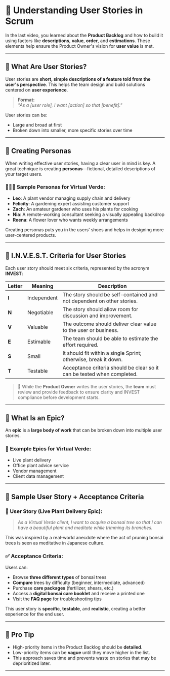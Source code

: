 
# 🧾 Understanding User Stories in Scrum

In the last video, you learned about the **Product Backlog** and how to build it using factors like **descriptions**, **value**, **order**, and **estimations**. These elements help ensure the Product Owner's vision for **user value** is met.

---

## 📘 What Are User Stories?

User stories are **short, simple descriptions of a feature told from the user's perspective**. This helps the team design and build solutions centered on **user experience**.

> **Format:**  
> *"As a [user role], I want [action] so that [benefit]."*

User stories can be:
- Large and broad at first
- Broken down into smaller, more specific stories over time

---

## 👥 Creating Personas

When writing effective user stories, having a clear user in mind is key. A great technique is creating **personas**—fictional, detailed descriptions of your target users.

### 🧑‍🤝‍🧑 Sample Personas for Virtual Verde:
- **Leo**: A plant vendor managing supply chain and delivery
- **Felicity**: A gardening expert assisting customer support
- **Zach**: An amateur gardener who uses his plants for cooking
- **Nia**: A remote-working consultant seeking a visually appealing backdrop
- **Reena**: A flower lover who wants weekly arrangements

Creating personas puts you in the users’ shoes and helps in designing more user-centered products.

---

## 🧪 I.N.V.E.S.T. Criteria for User Stories

Each user story should meet six criteria, represented by the acronym **INVEST**:

| Letter | Meaning       | Description                                                                 |
|--------|----------------|-----------------------------------------------------------------------------|
| **I**  | Independent     | The story should be self-contained and not dependent on other stories.     |
| **N**  | Negotiable      | The story should allow room for discussion and improvement.                |
| **V**  | Valuable        | The outcome should deliver clear value to the user or business.            |
| **E**  | Estimable       | The team should be able to estimate the effort required.                   |
| **S**  | Small           | It should fit within a single Sprint; otherwise, break it down.            |
| **T**  | Testable        | Acceptance criteria should be clear so it can be tested when completed.    |

> 📌 While the **Product Owner** writes the user stories, the **team** must review and provide feedback to ensure clarity and INVEST compliance before development starts.

---

## 🧱 What Is an Epic?

An **epic** is a **large body of work** that can be broken down into multiple user stories.

### 🔖 Example Epics for Virtual Verde:
- Live plant delivery  
- Office plant advice service  
- Vendor management  
- Client data management

---

## 🧾 Sample User Story + Acceptance Criteria

### 📝 User Story (Live Plant Delivery Epic):
> *As a Virtual Verde client, I want to acquire a bonsai tree so that I can have a beautiful plant and meditate while trimming its branches.*

This was inspired by a real-world anecdote where the act of pruning bonsai trees is seen as meditative in Japanese culture.

### ✅ Acceptance Criteria:
Users can:
- Browse **three different types** of bonsai trees
- **Compare** trees by difficulty (beginner, intermediate, advanced)
- Purchase **care packages** (fertilizer, shears, etc.)
- Access a **digital bonsai care booklet** and receive a printed one
- Visit the **FAQ page** for troubleshooting tips

This user story is **specific**, **testable**, and **realistic**, creating a better experience for the end user.

---

## 🧠 Pro Tip

- High-priority items in the Product Backlog should be **detailed**.
- Low-priority items can be **vague** until they move higher in the list.
- This approach saves time and prevents waste on stories that may be deprioritized later.

---

##
